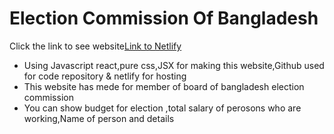 # Election Commission Of Bangladesh
Click the link to see website[Link to Netlify ](https://suspicious-euclid-96afa8.netlify.app/)

- Using Javascript react,pure css,JSX for making this website,Github used for code repository & netlify for hosting
- This website has mede for member of board of bangladesh election commission
- You can show budget for election ,total salary of perosons who are working,Name of person and details
<!-- ?edit of readme file -->


